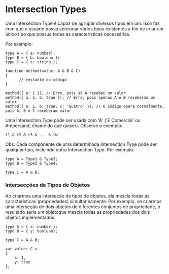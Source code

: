 # Intersection Types

Uma Intersection Type é capaz de agrupar diversos tipos em um. Isso faz com que o usuário possa adicionar vários tipos existentes a fim de criar um único tipo que possua todas as características necessárias.

Por exemplo:  


    type A = { a: number};
    type B = { b: boolean };
    type C = { c: string };

    function method(value: A & B & C)
    {
          // restante do código
    }

    method({ a: 1 }); // Erro, pois só A recebeu um valor
    method({ a: 1, b: true }); // Erro, pois apenas A e B receberam um valor
    method({ a: 1, b: true, c: 'Quatro' }); // O código opera normalmente, pois A, B e C receberam valor


Uma Intersection Type pode ser usada com '&' ('E Comercial' ou Ampersand, chame do que quiser). Observe o exemplo:


    t1 & t2 & t3 & ... & tN


Obs: Cada componente de uma determinada Intersection Type pode ser qualquer tipo, incluindo outra Intersection Type. Por exemplo:


    type A = Type1 & Type2;
    type B = Type3 & Type4;

    type C = A & B;


### Intersecções de Tipos de Objetos
 
Ao criarmos uma interseção de tipos de objetos, ela mescla todas as características (propriedades) simultaneamente. Por exemplo, se criarmos uma interseção de dois objetos de diferentes conjuntos de propriedade, o resultado seria um objetoque mescla todas as propriedades dos dois objetos implementados.


    type A = { x: number };
    type B = { y: boolean};

    type C = A & B;

    var value: C = 
    {
        x: 1,
        y: true
    };
